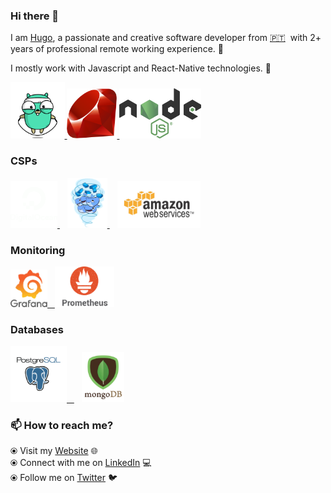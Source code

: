 ### Hi there 👋


I am [Hugo](https://tecdreams.com/), a passionate and creative software developer from [🇵🇹](https://en.wikipedia.org/wiki/Portugal)&nbsp; with 2+ years of professional remote working experience. 🎯

I mostly work with Javascript and React-Native technologies. 🚀


<p float="left">
  <a href="https://github.org/" target="_blank" >
    <img src="https://raw.githubusercontent.com/clio19/bio/master/assets/golang.gif"  height="90" />
  </a>
   <a href="https://www.docker.com/" target="_blank" >
    <img src="https://raw.githubusercontent.com/clio19/bio/master/assets/Ruby_logo.png"  height="80" /> 
  </a>
  <a href="https://www.docker.com/" target="_blank" >
    <img src="https://raw.githubusercontent.com/clio19/bio/master/assets/Node_logo_NodeJS.png"  height="80" /> 
  </a>

 </p>
  
### CSPs
  
 <p float="left">
  <a href="https://bit.ly/2W7a91W" target="_blank" >
    <img src="https://raw.githubusercontent.com/clio19/bio/master/assets/do.gif"  height="75" />
  </a>&nbsp;&nbsp;
   <a href="https://www.docker.com/" target="_blank" >
    <img src="https://raw.githubusercontent.com/clio19/bio/master/assets/docker.gif"  height="80" /> 
  </a>&nbsp;&nbsp;
  <a href="https://aws.amazon.com/" target="_blank" >
    <img src="https://raw.githubusercontent.com/clio19/bio/master/assets/aws.gif"  height="75" />
  </a>
 </p>
  
### Monitoring
  
 <p float="left">
  <a href="https://grafana.com/" target="_blank" >
    <img src="https://raw.githubusercontent.com/clio19/bio/master/assets/grafana.gif" height="60" />&nbsp;&nbsp;
  </a>
  <a href="https://prometheus.io/" target="_blank" >
    <img src="https://raw.githubusercontent.com/clio19/bio/master/assets/prometheus.gif" height="65" />
  </a>

</p>

### Databases
  
 <p float="left">
  <a href="https://www.postgresql.org/" target="_blank" >
    <img src="https://raw.githubusercontent.com/clio19/bio/master/assets/postgresql.gif" height="90" />&nbsp;&nbsp;
  </a>
&nbsp;&nbsp;
  <a href="https://www.mongodb.com/" target="_blank" >
    <img src="https://raw.githubusercontent.com/clio19/bio/master/assets/mongo.gif" height="80" />
  </a>
</p>

### 📫 How to reach me? 

  ⦿ Visit my [Website](https://tecdreams.com) 🌐 <br>
  ⦿ Connect with me on [LinkedIn](https://www.linkedin.com/in/htrixe/) 💻 <br>
  ⦿ Follow me on [Twitter](https://twitter.com/htrixe) 🐦 <br>
